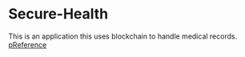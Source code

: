# Secure-Health
This is an application this uses blockchain to handle medical records.
[pReference](https://www.geeksforgeeks.org/hyperledger-fabric-in-blockchain/)
